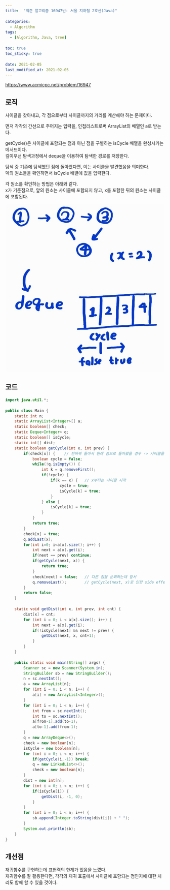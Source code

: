 ```yaml
---
title:  "백준 알고리즘 16947번: 서울 지하철 2호선(Java)"

categories: 
  - Algorithm
tags: 
  - [Algorithm, Java, tree]

toc: true
toc_sticky: true

date: 2021-02-05
last_modified_at: 2021-02-05
---
```

<a>https://www.acmicpc.net/problem/16947</a>
## 로직

사이클을 찾아내고, 각 점으로부터 사이클까지의 거리를 계산해야 하는 문제이다. 

먼저 각각의 간선으로 주어지는 입력을, 인접리스트로써 ArrayList의 배열인 a로 받는다.

getCycle()은 사이클에 포함되는 점과 아닌 점을 구별하는 isCycle 배열을 완성시키는 메서드이다.   
깊이우선 탐색과정에서 deque을 이용하여 탐색한 경로를 저장한다.   

탐색 중 기존에 탐색했던 점에 돌아왔다면, 이는 사이클을 발견했음을 의미한다.   
덱의 원소들을 확인하면서 isCycle 배열에 값을 입력한다.    

각 원소를 확인하는 방법은 아래와 같다.   
x가 기준점으로, 앞의 원소는 사이클에 포함되지 않고, x를 포함한 뒤의 원소는 사이클에 포함된다.

![알고리즘설명](/assets/posts_image/2021-02-05-baek-16947/img1.png)

## 코드

```java
import java.util.*;

public class Main {
    static int n;
    static ArrayList<Integer>[] a;
    static boolean[] check;
    static Deque<Integer> q;
    static boolean[] isCycle;
    static int[] dist;
    static boolean getCycle(int x, int prev) {
        if(check[x]) {    // 한바퀴 돌아서 원래 점으로 돌아왔을 경우 -> 사이클을 찾은 것
            boolean cycle = false;
            while(!q.isEmpty()) {
                int k = q.removeFirst();
                if(!cycle) {
                    if(k == x) {   // x부터는 사이클 시작
                        cycle = true;
                        isCycle[k] = true;
                    }
                } else {
                    isCycle[k] = true;
                }
            }
            return true;
        }
        check[x] = true;
        q.addLast(x);
        for(int i=0; i<a[x].size(); i++) {
            int next = a[x].get(i);
            if(next == prev) continue;
            if(getCycle(next, x)) {
                return true;
            }
            check[next] = false;   // 다른 점을 순회하는데 앞서
            q.removeLast();        // getCycle(next, x)로 인한 side effect를 원복
        }
        return false;
    }

    static void getDist(int x, int prev, int cnt) {
        dist[x] = cnt;
        for (int i = 0; i < a[x].size(); i++) {
            int next = a[x].get(i);
            if(!isCycle[next] && next != prev) {
                getDist(next, x, cnt+1);
            }
        }
    }

    public static void main(String[] args) {
        Scanner sc = new Scanner(System.in);
        StringBuilder sb = new StringBuilder();
        n = sc.nextInt();
        a = new ArrayList[n];
        for (int i = 0; i < n; i++) {
            a[i] = new ArrayList<Integer>();
        }
        for (int i = 0; i < n; i++) {
            int from = sc.nextInt();
            int to = sc.nextInt();
            a[from-1].add(to-1);
            a[to-1].add(from-1);
        }
        q = new ArrayDeque<>();
        check = new boolean[n];
        isCycle = new boolean[n];
        for (int i = 0; i < n; i++) {
            if(getCycle(i,-1)) break;
            q = new LinkedList<>();
            check = new boolean[n];
        }
        dist = new int[n];
        for (int i = 0; i < n; i++) {
            if(isCycle[i]) {
                getDist(i, -1, 0);
            }
        }
        for (int i = 0; i < n; i++) {
            sb.append(Integer.toString(dist[i]) + " ");
        }
        System.out.println(sb);
    }
}
```

## 개선점

재귀함수를 구현하는데 표현력의 한계가 있음을 느꼈다.    
재귀함수를 잘 활용한다면, 각각의 재귀 호출에서 사이클에 포함되는 점인지에 대한 처리도 함께 할 수 있을 것이다.